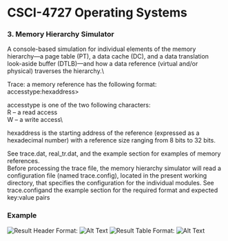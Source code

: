 # CSCI-4727 Operating Systems
### 3. Memory Hierarchy Simulator

A console-based simulation for individual elements of the memory hierarchy—a page table (PT), a data cache (DC), and a data translation look-aside buffer (DTLB)—and how a data reference (virtual and/or physical) traverses the hierarchy.\

Trace: a memory reference has the following format:\
accesstype:hexaddress>
    
accesstype is one of the two following characters:\
R – a read access\
W – a write access\
    
hexaddress is the starting address of the reference (expressed as a hexadecimal number) with a reference size ranging from 8 bits to 32 bits. 

See trace.dat, real_tr.dat, and the example section for examples of memory references.\
Before processing the trace file, the memory hierarchy simulator will read a configuration file (named trace.config), located in the present working directory, that specifies the configuration for the individual modules. See trace.configand the example section for the required format and expected key:value pairs

### Example
![Result Header](https://drive.google.com/file/d/1CMiYIAiNXw9WN89UTGEyvy0T2zPJ5ZNu/view?usp=sharing)
Format: ![Alt Text](url)
![Result Table](https://drive.google.com/file/d/1a3xBkCA0KledAHjnCWADLcN-hcfvlByt/view?usp=sharing)
Format: ![Alt Text](url)

